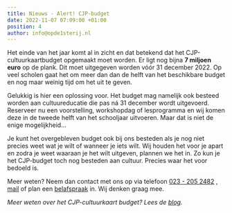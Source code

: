 ```yaml
---
title: Nieuws - Alert! CJP-budget
date: 2022-11-07 07:09:00 +01:00
position: 4
author: info@opde1sterij.nl
---
```


Het einde van het jaar komt al in zicht en dat betekend dat het CJP-cultuurkaartbudget opgemaakt moet worden. Er ligt nog bijna **7 miljoen euro** op de plank. Dit moet uitgegeven worden vóór 31 december 2022. Op veel scholen gaat het om meer dan dan de helft van het beschikbare budget en nog maar weinig tijd om het uit te geven.

Gelukkig is hier een oplossing voor. Het budget mag namelijk ook besteed worden aan cultuureducatie die pas ná 31 december wordt uitgevoerd. Reserveer nu een voorstelling, workshopdag of lesprogramma en wij komen deze in de tweede helft van het schooljaar uitvoeren. Maar dat is niet de enige mogelijkheid... 

Je kunt het overgebleven budget ook bij ons besteden als je nog niet precies weet wat je wilt of wanneer je iets wilt. Wij houden het voor je apart en zodra je weet waaraan je het wilt uitgeven, plannen we het in. Zo kun je het CJP-budget toch nog besteden aan cultuur. Precies waar het voor bedoeld is.

Meer weten? Neem dan contact met ons op via telefoon <a href="tel:+31232052482" title="Bel Op de eerste rij">023 - 205 2482</a> , [mail](mailto:boekingen@opde1sterij.nl) of plan een [belafspraak](https://calendly.com/opde1sterij/bellen-over-het-cjp-cultuurkaart-budget) in. Wij denken graag mee.

*Meer weten over het CJP-cultuurkaart budget? Lees de [blog](https://www.opde1sterij.nl/blog/2-11-2022-cjp-budget-alert-maak-het-op/).*
